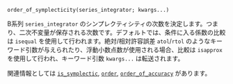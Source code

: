 ```
order_of_symplecticity(series_integrator; kwargs...)
```

B系列 `series_integrator` のシンプレクティシティの次数を決定します。つまり、二次不変量が保存される次数です。デフォルトでは、条件に入る係数の比較は `isequal` を使用して行われます。絶対/相対許容誤差 `atol`/`rtol` のようなキーワード引数が与えられたり、浮動小数点数が使用される場合、比較は `isapprox` を使用して行われ、キーワード引数 `kwargs...` は転送されます。

関連情報としては [`is_symplectic`](@ref), [`order`](@ref), [`order_of_accuracy`](@ref) があります。
